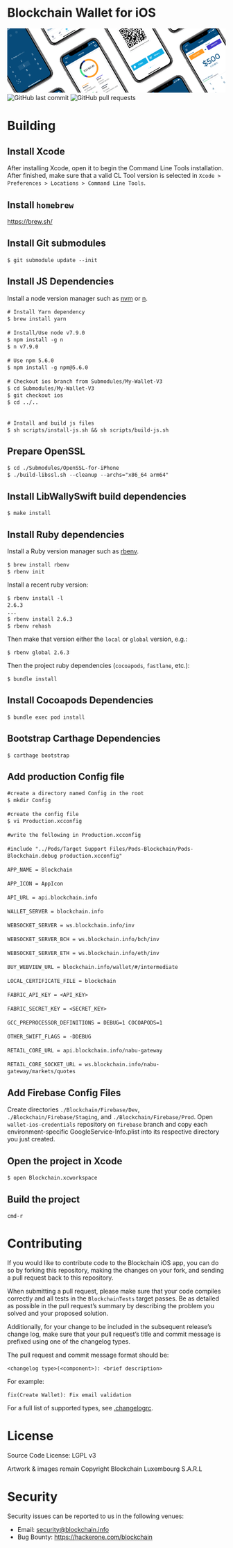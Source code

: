 # Blockchain Wallet for iOS

![Banner](Documentation/Other/github_banner.png)
![GitHub last commit](https://img.shields.io/github/last-commit/blockchain/My-Wallet-V3-iOS.svg)
![GitHub pull requests](https://img.shields.io/github/issues-pr/blockchain/My-Wallet-V3-iOS.svg)

# Building

## Install Xcode

After installing Xcode, open it to begin the Command Line Tools installation. After finished, make sure that a valid CL Tool version is selected in `Xcode > Preferences > Locations > Command Line Tools`.


## Install `homebrew`

https://brew.sh/

## Install Git submodules

    $ git submodule update --init

## Install JS Dependencies

Install a node version manager such as [nvm](https://github.com/creationix/nvm) or [n](https://github.com/tj/n).

    # Install Yarn dependency
    $ brew install yarn

    # Install/Use node v7.9.0
    $ npm install -g n
    $ n v7.9.0

    # Use npm 5.6.0
    $ npm install -g npm@5.6.0

    # Checkout ios branch from Submodules/My-Wallet-V3
    $ cd Submodules/My-Wallet-V3
    $ git checkout ios
    $ cd ../..


    # Install and build js files
    $ sh scripts/install-js.sh && sh scripts/build-js.sh

## Prepare OpenSSL

    $ cd ./Submodules/OpenSSL-for-iPhone
    $ ./build-libssl.sh --cleanup --archs="x86_64 arm64"

## Install LibWallySwift build dependencies

    $ make install

## Install Ruby dependencies

Install a Ruby version manager such as [rbenv](https://github.com/rbenv/rbenv).

    $ brew install rbenv
    $ rbenv init

Install a recent ruby version:

    $ rbenv install -l
    2.6.3
    ...
    $ rbenv install 2.6.3
    $ rbenv rehash

Then make that version either the `local` or `global` version, e.g.:

    $ rbenv global 2.6.3 

Then the project ruby dependencies (`cocoapods`, `fastlane`, etc.):

    $ bundle install

## Install Cocoapods Dependencies

    $ bundle exec pod install

## Bootstrap Carthage Dependencies

    $ carthage bootstrap

## Add production Config file

    #create a directory named Config in the root
    $ mkdir Config

    #create the config file
    $ vi Production.xcconfig

    #write the following in Production.xcconfig

    #include "../Pods/Target Support Files/Pods-Blockchain/Pods-Blockchain.debug production.xcconfig"

    APP_NAME = Blockchain

    APP_ICON = AppIcon

    API_URL = api.blockchain.info

    WALLET_SERVER = blockchain.info

    WEBSOCKET_SERVER = ws.blockchain.info/inv

    WEBSOCKET_SERVER_BCH = ws.blockchain.info/bch/inv

    WEBSOCKET_SERVER_ETH = ws.blockchain.info/eth/inv

    BUY_WEBVIEW_URL = blockchain.info/wallet/#/intermediate

    LOCAL_CERTIFICATE_FILE = blockchain

    FABRIC_API_KEY = <API_KEY>

    FABRIC_SECRET_KEY = <SECRET_KEY>

    GCC_PREPROCESSOR_DEFINITIONS = DEBUG=1 COCOAPODS=1

    OTHER_SWIFT_FLAGS = -DDEBUG

    RETAIL_CORE_URL = api.blockchain.info/nabu-gateway

    RETAIL_CORE_SOCKET_URL = ws.blockchain.info/nabu-gateway/markets/quotes

## Add Firebase Config Files

Create directories `./Blockchain/Firebase/Dev`, `./Blockchain/Firebase/Staging`, and `./Blockchain/Firebase/Prod`.
Open `wallet-ios-credentials` repository on `firebase` branch and copy each environment-specific GoogleService-Info.plist into its respective directory you just created.

## Open the project in Xcode

    $ open Blockchain.xcworkspace

## Build the project

    cmd-r

# Contributing

If you would like to contribute code to the Blockchain iOS app, you can do so by forking this repository, making the changes on your fork, and sending a pull request back to this repository.

When submitting a pull request, please make sure that your code compiles correctly and all tests in the `BlockchainTests` target passes. Be as detailed as possible in the pull request’s summary by describing the problem you solved and your proposed solution.

Additionally, for your change to be included in the subsequent release’s change log, make sure that your pull request’s title and commit message is prefixed using one of the changelog types.

The pull request and commit message format should be:

```
<changelog type>(<component>): <brief description>
```

For example:

```
fix(Create Wallet): Fix email validation
```

For a full list of supported types, see [.changelogrc](https://github.com/blockchain/My-Wallet-V3-iOS/blob/dev/.changelogrc#L6...L69).

# License

Source Code License: LGPL v3

Artwork & images remain Copyright Blockchain Luxembourg S.A.R.L

# Security

Security issues can be reported to us in the following venues:
* Email: security@blockchain.info
* Bug Bounty: https://hackerone.com/blockchain
